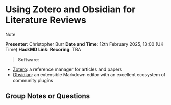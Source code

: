 # Using Zotero and Obsidian for Literature Reviews

> [!NOTE]
> 
> **Presenter**: Christopher Burr
> **Date and Time**: 12th February 2025, 13:00 (UK Time)
> **HackMD Link**: 
> **Recoring**: TBA
> > **Software**:
>   - [Zotero](https://www.zotero.org/): a reference manager for articles and papers
>   - [Obsidian](https://obsidian.md/): an extensible Markdown editor with an excellent ecosystem of community plugins

## Group Notes or Questions

<!-- Please use this section for taking notes or questions -->


